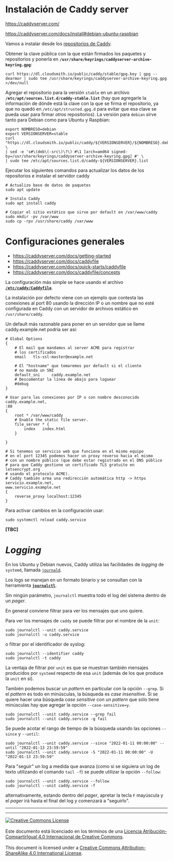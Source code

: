 # Instalación de Caddy server

https://caddyserver.com/

https://caddyserver.com/docs/install#debian-ubuntu-raspbian

Vamos a instalar desde los [repositorios de Caddy](https://caddyserver.com/).

Obtener la clave pública con la que están firmados los paquetes y repositorios
y ponerla en **`/usr/share/keyrings/caddyserver-archive-keyring.gpg`**:
```
curl https://dl.cloudsmith.io/public/caddy/stable/gpg.key | gpg --dearmor | sudo tee /usr/share/keyrings/caddyserver-archive-keyring.gpg >/dev/null
```

Agregar el repositorio para la versión `stable` en un archivo 
**`/etc/apt/sources.list.d/caddy-stable.list`** (hay que agregarle la
información de dónde está la clave con la que se firma el repositorio, ya que
no quedó en `/etc/apt/strusted.gpg.d` para evitar que esa clave se pueda usar
para firmar _otros_ repositorios). La versión para `debian` sirve tanto para
Debian como para Ubuntu y Raspbian:

```
export NOMBRESO=debian
export VERSIONSERVER=stable
curl "https://dl.cloudsmith.io/public/caddy/${VERSIONSERVER}/${NOMBRESO}.deb.txt" \
| sed -e 's#\(deb\(-src\)\?\) #\1 [arch=amd64 signed-by=/usr/share/keyrings/caddyserver-archive-keyring.gpg] #' \
| sudo tee /etc/apt/sources.list.d/caddy-${VERSIONSERVER}.list
```

Ejecutar los siguientes comandos para actualizar los datos de los repositorios
e instalar el servidor caddy

```
# Actualizo base de datos de paquetes
sudo apt update

# Instalo Caddy
sudo apt install caddy

# Copiar el sitio estático que sirve por default en /var/www/caddy
sudo mkdir -pv /var/www
sudo cp -rpv /usr/share/caddy /var/www
```

# Configuraciones generales

* https://caddyserver.com/docs/getting-started
* https://caddyserver.com/docs/caddyfile
* https://caddyserver.com/docs/quick-starts/caddyfile
* https://caddyserver.com/docs/caddyfile/concepts


La configuración más simple se hace usando el archivo 
[**`/etc/caddy/Caddyfile`**](https://caddyserver.com/docs/caddyfile).

La instalación por defecto viene con un ejemplo que contesta las conexiones al 
port 80 usando la dirección IP o un nombre que no esté configurada en Caddy con
un servidor de archivos estático en `/usr/share/caddy`.

Un default más razonable para poner en un servidor que se llame 
caddy.example.net podría ser así:

```
# Global Options
{
	# El mail que mandamos al server ACME para registrar
	# los certificados 
	email   tls-ssl-master@example.net

	# El "hostname" que tomaremos por default si el cliente
	# no manda un SNI
	default_sni     caddy.example.net
	# Descomentar la línea de abajo para loguear
	#debug
}

# Usar para las conexiones por IP o con nombre desconocido
caddy.example.net,
:80 
{
	root * /var/www/caddy
	# Enable the static file server.
	file_server * {
		index	index.html
	}

}

# Si tenemos un servicio web que funciona en el mismo equipo
# en el port 12345 podemos hacer un proxy reverso hacia el mismo
# con un nombre público (que debe estar registrado en el DNS público
# para que Caddy gestione un certificado TLS gratuito en letsencrypt.org
# usando el protocolo ACME). 
# Caddy también arma una redirección automática http -> https
servicio.example.net,
www.servicio.example.net
{
	reverse_proxy localhost:12345
}
```

Para activar cambios en la configuración usar:
```
sudo systemctl reload caddy.service
```

**[TBC]**

# _Logging_

En los Ubuntu y Debian nuevos, Caddy utiliza las facilidades de _logging_ de 
`systemd`, llamada 
[`journald`](https://www.server-world.info/en/note?os=Debian_11&p=journald).

Los logs se manejan en un formato binario y se consultan con la herramienta
[**`journalctl`**](https://manpages.debian.org/systemd/journalctl.1.en.html).

Sin ningún parámetro, `journalctl` muestra todo el log del sistema dentro de
un _pager_.

En general conviene filtrar para ver los mensajes que uno quiere.

Para ver los mensajes de `caddy` se puede filtrar por el nombre de la `unit`:
```
sudo journalctl --unit caddy.service
sudo journalctl -u caddy.service
```
o filtrar por el identificador de syslog:
```
sudo journalctl --identifier caddy
sudo journalctl -t caddy
```
La ventaja de filtrar por `unit` es que se muestran también mensajes producidos
por `systemd` respecto de esa `unit` (además de los que produce la `unit` en 
sí).

También podemos buscar un _pattern_ en particular con la opción `--grep`. Si
el _pattern_ es todo en minúsculas, la búsqueda es _case insensitive_. Si se
quiere hacer una búsqueda _case sensitive_ con un _pattern_ que sólo tiene
minúsculas hay que agregar la opción `--case-sensitive=y`.
```
sudo journalctl --unit caddy.service --grep fail
sudo journalctl --unit caddy.service -g fail
```

Se puede acotar el rango de tiempo de la búsqueda usando las opciones `--since`
y `--until`:
```
sudo journalctl --unit caddy.service --since "2022-01-11 00:00:00" --until "2022-01-13 23:59:59"
sudo journalctl --unit caddy.service -S "2022-01-11 00:00:00" -U "2022-01-13 23:59:59"
```

Para "seguir" un log a medida que avanza (como si se siguiera un log de texto
utilizando el comando `tail -f`) se puede utilizar la opción `--follow`:
```
sudo journalctl --unit caddy.service --follow
sudo journalctl --unit caddy.service -f
```
alternativamente, estando dentro del _pager_, apretar la tecla `F` mayúscula y
el _pager_ irá hasta el final del log y comenzará a "seguirlo".

___
<!-- LICENSE -->
___
<a rel="licencia" href="http://creativecommons.org/licenses/by-sa/4.0/deed.es">
<img alt="Creative Commons License" style="border-width:0"
src="https://i.creativecommons.org/l/by-sa/4.0/88x31.png" /></a>
<br /><br />
Este documento está licenciado en los términos de una <a rel="licencia"
href="http://creativecommons.org/licenses/by-sa/4.0/deed.es">
Licencia Atribución-CompartirIgual 4.0 Internacional de Creative Commons</a>.
<br /><br />
This document is licensed under a <a rel="license" 
href="http://creativecommons.org/licenses/by-sa/4.0/deed.en">
Creative Commons Attribution-ShareAlike 4.0 International License</a>.
<!-- END --> 

